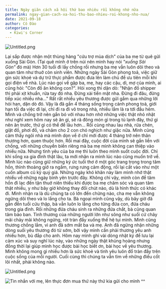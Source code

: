 ```yaml
---
title: Ngày giãn cách xã hội thứ bao nhiêu rồi không nhớ nữa
permalink: ngay-gian-cach-xa-hoi-thu-bao-nhieu-roi-khong-nho-nua/
date: 2021-09-18
author: Cô Đào
categories:
  - Kiwi's Corner
---
```


![Untitled.png](/images/738b2a7f-6f77-4ea3-9769-fe8431db3e67/Untitled.png)


Lại sắp được nhận một thùng hàng "cứu trợ mùa dịch" của ba mẹ từ quê gửi xuống Sài Gòn. (Tại quê mình ở trên núi nên mình hay nói _"xuống Sài Gòn"_ đó mà)
Hơn 30 tuổi đi lấy chồng rồi nhưng ba mẹ vẫn luôn dõi theo và quan tâm như thuở còn sinh viên. Những ngày Sài Gòn phong toả, việc giữ gìn sức khoẻ và dự trữ thực phẩm được đưa lên làm chủ đề ưu tiên mỗi khi gọi điện về nhà. Lúc nào gọi về gặp ba, mẹ, hay các cậu, dì, mợ của mình, ai cũng hỏi: "Còn đồ ăn không con?". Hỏi xong thì dặn dò: "Nhận đồ shipper thì phải xịt khuẩn, rửa tay đó nha. Đừng xài tiền mặt nha. Đừng đi đâu, đừng tiếp xúc nhiều nha..." Rất rất nhiều yêu thương được gửi gắm qua những lời hỏi han, dặn dò đó.
Vậy là đã gần 4 tháng sống trong cảnh phong toả, giới hạn tối đa việc đi lại, chỉ đi ra đi vô trong nhà, nhiều lắm là ra tới đầu hẻm. Mình và chồng trở nên gắn bó với nhau hơn nhờ những việc thật nhỏ nhặt như nghĩ xem hôm nay sẽ ăn gì, sẽ rã đông món gì trong tủ lạnh đây, thứ gì nên ăn trước, thứ gì có thể để lâu hơn... Rồi cùng nhau lau nhà, rửa chén, giặt đồ, phơi đồ, và chăm cho 2 con chó nghịch như giặc nữa. Mình cũng cảm thấy ngôi nhà mà mình dọn về ở chỉ mới được 4 tháng trở nên thân thương hơn, quen thuộc hơn. Rồi mai đây, cuộc đời của mình sẽ gắn liền với chồng, với những chuyển biến riêng mà ba mẹ mình không can thiệp vào nhiều nữa. Nhưng tình yêu của ba mẹ thì luôn theo mình suốt cuộc đời.
Chỉ khi sống xa gia đình thật lâu, ta mới nhận ra mình lúc nào cũng muốn trở về. Mình lúc nào cũng giữ những ký ức tuổi thơ ở một góc trang trọng trong tâm hồn, thỉnh thoảng giở ra ngắm, rưng rưng cảm động, rồi lại cất vào như một cuốn album cũ kỹ quý giá.
Những ngày khó khăn này làm mình nhớ thật nhiều về những ngày bình yên trước đây. Không chỉ vậy, mình còn để tâm hồn đi lạc đến tận thuở niên thiếu khi được ba mẹ chăm sóc và quan tâm thật nhiều, y như bây giờ không thay đổi chút nào, dù là hình thức có khác đi. Mình nhận ra là dù chúng ta có lớn đến chừng nào, cha mẹ vẫn không ngừng dõi theo và lo lắng cho ta. Bà ngoại mình cũng vậy, dù bây giờ đã gần đến tuổi cửu thập, bà vẫn luôn lo lắng cho từng đứa con, đứa cháu trong gia đình. Rồi những đứa cháu sinh ra những đứa chắt, bà cũng quan tâm bảo ban. Tình thương của những người lớn như sông như suối cứ chảy mãi chảy mãi không ngừng, rót tràn đầy xuống thế hệ tụi mình.
Mình cũng thương chồng lắm, vì anh đã sớm mất ba và mẹ. Anh đã ngừng nhận những dòng suối yêu thương đó từ sớm, bởi vậy mình cần phải thương yêu anh nhiều hơn, bù đắp cho anh.
Hôm nay mình ghi vài dòng nhật ký để lưu lại cảm xúc và suy nghĩ lúc này, vào những ngày thật khủng hoảng nhưng đồng thời lại giúp mình học được bài học biết ơn, bài học về yêu thương.
Mình không mong gì nhiều hơn là sức khoẻ và tình yêu luôn đổ tràn đầy trên cuộc sống của mỗi người. Cuối cùng thì chúng ta vẫn tìm về những điều cốt lõi nhất, phải không nào.


![Untitled.png](/images/738b2a7f-6f77-4ea3-9769-fe8431db3e67/Untitled_1.png)


![Tin nhắn với mẹ, lên thực đơn mua thứ này thứ kia gửi cho mình ^^](/images/738b2a7f-6f77-4ea3-9769-fe8431db3e67/Untitled_2.png)

